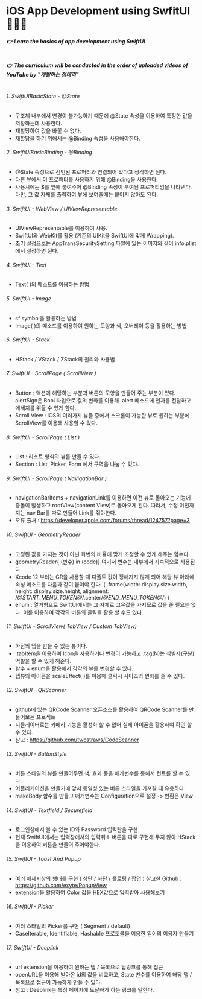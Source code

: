 # iOS App Development using SwfitUI🧑🏻‍💻
##### 👉 Learn the basics of app development using SwiftUI
#
##### 👉 The curriculum will be conducted in the order of uploaded videos of YouTube by  "개발하는 정대리"
#
###### 1. SwiftUIBasicState - @State
- 구조체 내부에서 변경이 불가능하기 때문에 @State 속성을 이용하여 특정한 값을 저장하는데 사용한다.
- 재할당하여 값을 바꿀 수 없다.
- 재할당을 하기 위해서는 @Binding 속성을 사용해야한다.

###### 2. SwiftUIBasicBinding - @Binding
- @State 속성으로 선언된 프로퍼티와 연결되어 있다고 생각하면 된다.
- 다른 뷰에서 이 프로퍼티를 사용하기 위해 @Binding을 사용한다.
- 사용시에는 $를 앞에 붙여주어 @Binding 속성이 부여된 프로퍼티임을 나타낸다. 다만, 그 값 자체를 출력하여 뷰에 보여줄때는 붙이지 않아도 된다.

###### 3. SwiftUI - WebView / UIViewRepresentable
- UIViewRepresentable를 이용하여 사용.
- SwiftUI와 WebKit를 활용 (기존의 UIKit을 SwiftUI에 맞게 Wrapping).
- 초기 설정으로는 AppTransSecuritySetting 파일에 있는 이미지와 같이 info.plist에서 설정하면 된다.

###### 4. SwiftUI - Text
- Text( )의 메소드를 이용하는 방법

###### 5. SwiftUI - Image
- sf symbol을 활용하는 방법
- Image( )의 메소드를 이용하여 원하는 모양과 색, 오버레이 등을 활용하는 방법

###### 6. SwiftUI - Stack
- HStack / VStack / ZStack의 원리와 사용법

###### 7. SwiftUI - ScrollPage ( ScrollView )
- Button : 액션에 해당하는 부분과 버튼의 모양을 만들어 주는 부분이 있다. alertSign은 Bool 타입으로 값의 변화를 이용해 .alert 메소드에 인자를 전달하고 메세지를 뛰울 수 있게 한다.  
- Scroll View : iOS의 여러가지 뷰들 중에서 스크롤이 가능한 뷰로 원하는 부분에 ScrollView를 이용해 사용할 수 있다.

###### 8. SwiftUI - ScrollPage ( List )
- List : 리스트 형식의 뷰를 만들 수 있다.
- Section : List, Picker, Form 에서 구역을 나눌 수 있다.

###### 9. SwiftUI - ScrollPage ( NavigationBar )
- navigationBarItems + navigationLink를 이용하면 이전 뷰로 돌아오는 기능에 충돌이 발생하고 rootView(content View)로 돌아오게 된다. 따라서, 수정 이전까지는 nav Bar를 따로 만들어 Link를 줘야한다.
- 오류 출처 : https://developer.apple.com/forums/thread/124757?page=3 

###### 10. SwiftUI - GeometryReader 
- 고정된 값을 가지는 것이 아닌 화변의 비율에 맞게 조정할 수 있게 해주는 함수다.
- geometryReader{ (변수) in (code)} 여기서 변수는 내부에서 지속적으로 사용된다.
- Xcode 12 부터는 GR을 사용할 때 디폴트 값이 정해지지 않게 되어 해당 뷰 아래에 속성 메소드를 다음과 같이 붙여야 한다. ( .frame(width: display.size.width, height: display.size.height, alignment: /*@START_MENU_TOKEN@*/.center/*@END_MENU_TOKEN@*/) )
- enum : 열거형으로 SwiftUI에서는 그 자체로 고유값을 가지므로 값을 줄 필요는 없다. 이를 이용하여 각각의 버튼의 클릭을 활용 할 수도 있다.

###### 11. SwiftUI - ScrollView( TabView / Custom TabView)
- 하단의 탭을 만들 수 있는 뷰이다.
- .tabItem을 이용하여 Icon을 사용하거나 변경이 가능하고 .tag(N)는 식별자(구분) 역할을 할 수 있게 해준다.
- 함수 + enum을 활용해서 각각의 뷰를 변경할 수 있다.
- 탭뷰의 아이콘을 scaleEffect( )를 이용해 클릭시 사이즈의 변화를 줄 수 있다.

###### 12. SwiftUI - QRScanner
- github에 있는 QRCode Scanner 오픈소스를 활용하여 QRCode Scanner를 만들어보는 프로젝트
- 시뮬레이터로는 카메라 기능을 활성화 할 수 없어 실제 아이폰을 활용하여 확인 할 수 있다.
- 참고 : https://github.com/twostraws/CodeScanner

###### 13. SwiftUI - ButtonStyle
- 버튼 스타일의 뷰를 만들어두면 색, 효과 등을 매개변수를 통해서 컨트롤 할 수 있다.
- 어플리케이션을 만들기에 앞서 통일성 있는 버튼 스타일을 가져갈 때 유용하다.
- makeBody 함수를 만들고 매개변수는 Configuration으로 설정 -> 반환은 View

###### 14. SwiftUI - Textfield / Securefield
- 로그인창에서 볼 수 있는 ID와 Password 입력란을 구현
- 현재 SwiftUI에서는 입력창에서의 입력취소 버튼을 따로 구현해 두지 않아 HStack을 이용하여 버튼을 만들어 주어야한다. 

###### 15. SwiftUI - Toast And Popup
- 여러 메세지창의 형태를 구현 ( 상단 / 하단 / 플로팅 / 팝업 )
  참고한 Github : https://github.com/exyte/PopupView
- extension을 활용하여 Color 값을 HEX값으로 입력받아 사용해보기

###### 16. SwiftUI - Picker
- 여러 스타일의 Picker를 구현 ( Segment / default)
- CaseIterable, Identifiable, Hashable 프로토콜을 이용한 임이의 이용자 만들기

###### 17. SwiftUI - Deeplink
- url extension을 이용하여 원하는 탭 / 목록으로 딥링크를 통해 접근
- openURL을 이용해 받아온 id의 값을 비교하고, State 변수를 이용하여 해당 탭 / 목록으로 접근이 가능하게 만들 수 있다. 
- 참고 : Deeplink는 특정 페이지에 도달하게 하는 링크를 말한다.

